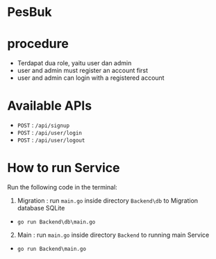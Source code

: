 # PesBuk

# procedure
* Terdapat dua role, yaitu user dan admin
* user and admin must register an account first
* user and admin can login with a registered account

# Available APIs
* `POST` : `/api/signup`
* `POST` : `/api/user/login`
* `POST` : `/api/user/logout`

# How to run Service
Run the following code in the terminal:
1. Migration : run `main.go` inside directory `Backend\db` to Migration database SQLite

* `go run Backend\db\main.go`

2. Main : run `main.go` inside directory `Backend` to running main Service

* `go run Backend\main.go`